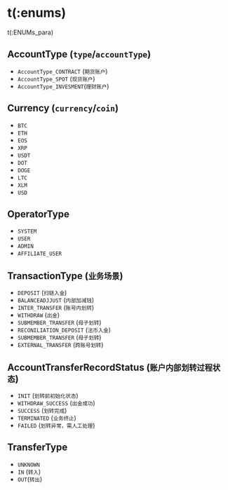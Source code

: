 # t(:enums)
t(:ENUMs_para)

## AccountType (`type`/`accountType`)
* `AccountType_CONTRACT` (`期货账户`)
* `AccountType_SPOT`     (`现货账户`)
* `AccountType_INVESMENT`(`理财账户`)

## Currency (`currency`/`coin`)
* `BTC`
* `ETH`
* `EOS`
* `XRP`
* `USDT`
* `DOT`
* `DOGE`
* `LTC`
* `XLM`
* `USD`

## OperatorType
* `SYSTEM`
* `USER`
* `ADMIN`
* `AFFILIATE_USER`

## TransactionType (`业务场景`)
* `DEPOSIT` (`扫链入金`)
* `BALANCEADJJUST` (`内部加减钱`)
* `INTER_TRANSFER` (`账号内划转`)
* `WITHDRAW` (`出金`)
* `SUBMEMBER_TRANSFER` (`母子划转`)
* `RECONILIATION_DEPOSIT` (`法币入金`)
* `SUBMEMBER_TRANSFER` (`母子划转`)
* `EXTERNAL_TRANSFER` (`跨账号划转`)

## AccountTransferRecordStatus (`账户内部划转过程状态`)
* `INIT` (`划转前初始化状态`)
* `WITHDRAW_SUCCESS` (`出金成功`)
* `SUCCESS` (`划转完成`)
* `TERMINATED` (`业务终止`)
* `FAILED` (`划转异常，需人工处理`)

## TransferType
* `UNKNOWN`
* `IN` (`转入`)
* `OUT`(`转出`)



